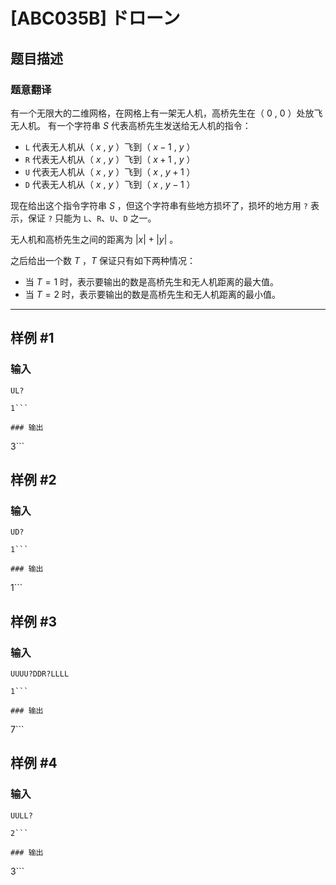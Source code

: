 # [ABC035B] ドローン

## 题目描述

### 题意翻译

有一个无限大的二维网格，在网格上有一架无人机，高桥先生在（ $0$ , $0$ ）处放飞无人机。
有一个字符串 $S$ 代表高桥先生发送给无人机的指令：

- ``L`` 代表无人机从（ $x$ , $y$ ）飞到（ $x-1$ , $y$ ）
- ``R`` 代表无人机从（ $x$ , $y$ ）飞到（ $x+1$ , $y$ ）
- ``U`` 代表无人机从（ $x$ , $y$ ）飞到（ $x$ , $y+1$ ）
- ``D`` 代表无人机从（ $x$ , $y$ ）飞到（ $x$ , $y-1$ ）


现在给出这个指令字符串 $S$ ，但这个字符串有些地方损坏了，损坏的地方用 ``?`` 表示，保证 ``?`` 只能为 ``L``、``R``、``U``、``D`` 之一。

无人机和高桥先生之间的距离为 $|x|+|y|$ 。

之后给出一个数 $T$ ，$T$ 保证只有如下两种情况：
- 当 $T=1$ 时，表示要输出的数是高桥先生和无人机距离的最大值。
- 当 $T=2$ 时，表示要输出的数是高桥先生和无人机距离的最小值。

----------

## 样例 #1

### 输入

```
UL?
1```

### 输出

```
3```

## 样例 #2

### 输入

```
UD?
1```

### 输出

```
1```

## 样例 #3

### 输入

```
UUUU?DDR?LLLL
1```

### 输出

```
7```

## 样例 #4

### 输入

```
UULL?
2```

### 输出

```
3```

